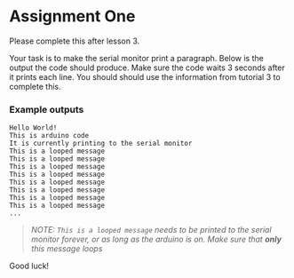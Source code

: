 # Assignment One

Please complete this after lesson 3.

Your task is to make the serial monitor print a paragraph. Below is the output the code should produce. Make sure the code waits 3 seconds after it prints each line. You should should use the information from tutorial 3 to complete this.

### Example outputs

```
Hello World!
This is arduino code
It is currently printing to the serial monitor
This is a looped message
This is a looped message
This is a looped message
This is a looped message
This is a looped message
This is a looped message
This is a looped message
This is a looped message
...
```

> *NOTE: `This is a looped message` needs to be printed to the serial monitor forever, or as long as the arduino is on. Make sure that **only** this message loops*

Good luck!
